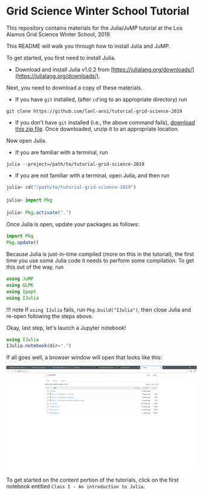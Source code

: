# Grid Science Winter School Tutorial

This repository contains materials for the Julia/JuMP tutorial at the Los Alamos
Grid Science Winter School, 2019.

This README will walk you through how to install Julia and JuMP.

To get started, you first need to install Julia.

 - Download and install Julia v1.0.2 from [https://julialang.org/downloads/](https://julialang.org/downloads/).

Next, you need to download a copy of these materials.

 - If you have `git`
installed, (after `cd`'ing to an appropriate directory) run
```
git clone https://github.com/lanl-ansi/tutorial-grid-science-2019
```
 - If you don't have `git` installed (i.e., the above command fails), [download this zip file](https://github.com/lanl-ansi/tutorial-grid-science-2019/archive/master.zip). Once downloaded, unzip it to an appropriate location.


Now open Julia.
 - If you are familiar with a terminal, run
 ```
 julia --project=/path/to/tutorial-grid-science-2019
 ```
 - If you are not familiar with a terminal, open Julia, and then run
 ```julia
 julia> cd("/path/to/tutorial-grid-science-2019")

 julia> import Pkg

 julia> Pkg.activate(".")
 ```

Once Julia is open, update your packages as follows:
 ```julia
 import Pkg
 Pkg.update()

 ```

Because Julia is just-in-time compiled (more on this in the tutorial), the first time you use some Julia code it needs to perform some compilation. To get this out of the way, run
```julia
using JuMP
using GLPK
using Ipopt
using IJulia
```

!!! note
  If `using IJulia` fails, run `Pkg.build("IJulia")`, then close Julia and re-open following the steps above.

Okay, last step, let's launch a Jupyter notebook!
```julia
using IJulia
IJulia.notebook(dir=".")
```

If all goes well, a browser window will open that looks like this:

![jupyer_notebook](assets/jupyter.png)

To get started on the content portion of the tutorials, click on the first notebook entitled `Class I - An introduction to Julia`.
